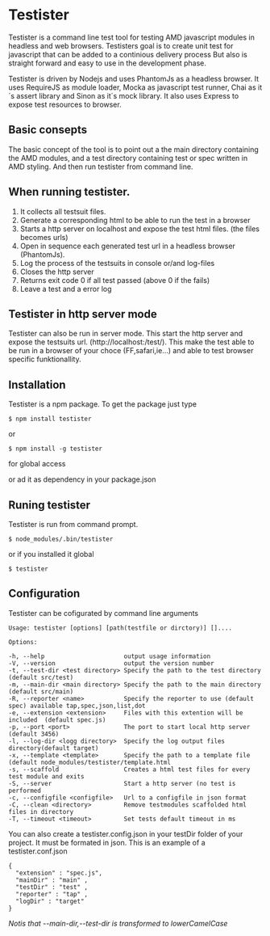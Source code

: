 Testister
==

Testister is a command line test tool for testing AMD javascript modules in headless and web browsers. 
Testisters goal is to create unit test for javascript that can be added to a continious delivery process
But also is straight forward and easy to use in the development phase. 

Testister is driven by Nodejs and uses PhantomJs as a headless browser. It uses RequireJS as module loader, Mocka 
as javascript test runner, Chai as it´s assert library and Sinon as it´s mock library. It also uses Express to expose
test resources to browser.

Basic consepts
---
The basic concept of the tool is to point out a the main directory containing the AMD modules, and a test directory
containing test or spec written in AMD styling. And then run testister from command line. 

When running testister.
---
1. It collects all testsuit files.
2. Generate a corresponding html to be able to run the test in a browser
3. Starts a http server on localhost and expose the test html files. (the files becomes urls)
4. Open in sequence each generated test url in a headless browser (PhantomJs). 
5. Log the process of the testsuits in console or/and log-files
7. Closes the http server
6. Returns exit code 0 if all test passed (above 0 if the fails)
7. Leave a test and a error log

Testister in http server mode
---
Testister can also be run in server mode. This start the http server and expose the
testsuits url. (http://localhost:<port>/test/). This make the test able to be run in 
a browser of your choce (FF,safari,ie...) and able to test browser specific funktionallity.


Installation
---
Testister is a npm package. To get the package just type 
    
    $ npm install testister
    
or 

    $ npm install -g testister 

for global access

or ad it as dependency in your package.json 


Runing testister
---
Testister is run from command prompt.

    $ node_modules/.bin/testister

or if you installed it global 

    $ testister 

Configuration
---
Testister can be cofigurated by command line arguments 

    Usage: testister [options] [path(testfile or dirctory)] []....

    Options:
        
    -h, --help                      output usage information
    -V, --version                   output the version number
    -t, --test-dir <test directory> Specify the path to the test directory (default src/test)
    -m, --main-dir <main directory> Specify the path to the main directory (default src/main)
    -R, --reporter <name>           Specify the reporter to use (default spec) available tap,spec,json,list,dot
    -e, --extension <extension>     Files with this extention will be included  (default spec.js)
    -p, --port <port>               The port to start local http server (default 3456)
    -l, --log-dir <logg directory>  Specify the log output files directory(default target) 
    -x, --template <template>       Specify the path to a template file (default node_modules/testister/template.html
    -s, --scaffold                  Creates a html test files for every test module and exits
    -S, --server                    Start a http server (no test is performed
    -c, --configfile <configfile>   Url to a configfile in json format
    -C, --clean <directory>         Remove testmodules scaffolded html files in directory
    -T, --timeout <timeout>         Set tests default timeout in ms

You can also create a testister.config.json in your testDir folder of your project. It must be formated in json.
This is an example of a testister.conf.json

    {
      "extension" : "spec.js",
      "mainDir" : "main" ,
      "testDir" : "test" ,
      "reporter" : "tap" ,
      "logDir" : "target"
    }

_Notis that --main-dir,--test-dir is transformed to lowerCamelCase_  
